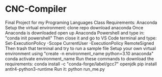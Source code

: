 # CNC-Compiler
Final Project for my Programing Languages Class
Requirements:
Anaconda
Setup the virtual environment:
clone repo
download anaconda
Once Anaconda is downloaded open up Anaconda Powershell and type in: "conda init powershell"
Then close it and go to VS Code terminal and type: Set-ExecutionPolicy -Scope CurrentUser -ExecutionPolicy RemoteSigned
Then trash that terminal and try to run a sample file
Setup your own virtual environment using "create -n environment_name python=3.10 anaconda"
conda activate environment_name
Run these commands to download the requirements:
conda install -c "conda-forge/label/gcc7" openjdk
pip install antlr4-python3-runtime
Run it:
python run_me.py
